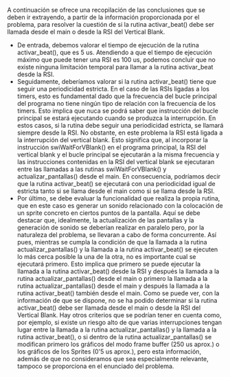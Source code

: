 A continuación se ofrece una recopilación de las conclusiones que se deben ir extrayendo, a partir de la información 
proporcionada por el problema, para resolver la cuestión de si la rutina activar_beat() debe ser llamada desde el main 
o desde la RSI del Vertical Blank.
 -	De entrada, debemos valorar el tiempo de ejecución de la rutina activar_beat(), que es 5 us. Atendiendo a que el 
	tiempo de ejecución máximo que puede tener una RSI es 100 us, podemos concluir que no existe ninguna limitación 
	temporal para llamar a la rutina activar_beat desde la RSI.
 -	Seguidamente, deberíamos valorar si la rutina activar_beat() tiene que seguir una periodicidad estricta. En el caso 
	de las RSIs ligadas a los timers, esto es fundamental dado que la frecuencia del bucle principal del programa no
	tiene ningún tipo de relación con la frecuencia de los timers. Esto implica que nuca se podrá saber que instrucción 
	del bucle principal se estará ejecutando cuando se produzca la interrupción. En estos casos, si la rutina debe seguir 
	una periodicidad estricta, se llamará siempre desde la RSI. No obstante, en este problema la RSI está ligada a la 
	interrupción del vertical blank. Esto significa que, al incorporar la instrucción swiWaitForVBlank() en el programa 
	principal, la RSI del vertical blank y el bucle principal se ejecutarán a la misma frecuencia y las instrucciones 
	contenidas en la RSI del vertical blank se ejecutaran entre las llamadas a las rutinas swiWaitForVBlank() y 
	actualizar_pantallas() desde el main. En consecuencia, podríamos decir que la rutina activar_beat() se ejecutará con 
	una periodicidad igual de estricta tanto si se llama desde el main como si se llama desde la RSI.
 -	Por último, se debe evaluar la funcionalidad que realiza la propia rutina, que en este caso es generar un sonido
	relacionado con la colocación de un sprite concreto en ciertos puntos de la pantalla. Aquí se debe destacar que, 
	idealmente, la actualización de las pantallas y la generación de sonido se deberían realizar en paralelo pero, por la
	naturaleza del problema, se llevaran a cabo de forma concurrente. Así pues, mientras se cumpla la condición de que la
	llamada a la rutina actualizar_pantallas() y la llamada a la rutina activar_beat() se ejecuten lo más cerca posible la 
	una de la otra, no es importante cual se ejecutará primero. Esto implica que primero se puede ejecutar la llamada a la
	rutina activar_beat() desde la RSI y después la llamada a la rutina actualizar_pantallas() desde el main o primero la 
	llamada a la rutina actualizar_pantallas() desde el main y después la llamada a la rutina activar_beat() también desde el
	main.
Como se puede ver, con la información de que se dispone, no se ha podido determinar si la rutina activar_beat() debe ser llamada
desde el main o desde la RSI del Vertical Blank. Hay otros criterios que se podrían tener en cuenta como, por ejemplo, si 
existe un riesgo alto de que varias interrupciones tengan lugar entre la llamada a la rutina actualizar_pantallas() y la llamada
a la rutina activar_beat(), o si dentro de la rutina actualizar_pantallas() se modifican primero los gráficos del modo frame 
buffer (250 us aprox.) o los gráficos de los Sprites (0'5 us aprox.), pero esta información, además de que no consideramos que sea
especialmente relevante, tampoco se proporciona en el enunciado del problema.
	